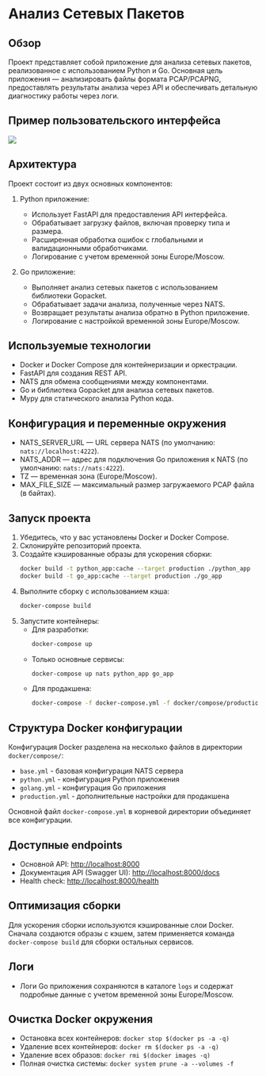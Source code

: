 # Анализ Сетевых Пакетов

## Обзор

Проект представляет собой приложение для анализа сетевых пакетов, реализованное с использованием Python и Go. Основная цель приложения — анализировать файлы формата PCAP/PCAPNG, предоставлять результаты анализа через API и обеспечивать детальную диагностику работы через логи.

## Пример пользовательского интерфейса

![](example_ui/animation.gif)

## Архитектура

Проект состоит из двух основных компонентов:

1. Python приложение:
   - Использует FastAPI для предоставления API интерфейса.
   - Обрабатывает загрузку файлов, включая проверку типа и размера.
   - Расширенная обработка ошибок с глобальными и валидационными обработчиками.
   - Логирование с учетом временной зоны Europe/Moscow.

2. Go приложение:
   - Выполняет анализ сетевых пакетов с использованием библиотеки Gopacket.
   - Обрабатывает задачи анализа, полученные через NATS.
   - Возвращает результаты анализа обратно в Python приложение.
   - Логирование с настройкой временной зоны Europe/Moscow.

## Используемые технологии

- Docker и Docker Compose для контейнеризации и оркестрации.
- FastAPI для создания REST API.
- NATS для обмена сообщениями между компонентами.
- Go и библиотека Gopacket для анализа сетевых пакетов.
- Mypy для статического анализа Python кода.

## Конфигурация и переменные окружения

- NATS_SERVER_URL — URL сервера NATS (по умолчанию: `nats://localhost:4222`).
- NATS_ADDR — адрес для подключения Go приложения к NATS (по умолчанию: `nats://nats:4222`).
- TZ — временная зона (Europe/Moscow).
- MAX_FILE_SIZE — максимальный размер загружаемого PCAP файла (в байтах).

## Запуск проекта

1. Убедитесь, что у вас установлены Docker и Docker Compose.
2. Склонируйте репозиторий проекта.
3. Создайте кэшированные образы для ускорения сборки:
   ```bash
   docker build -t python_app:cache --target production ./python_app
   docker build -t go_app:cache --target production ./go_app
   ```
4. Выполните сборку с использованием кэша:
   ```bash
   docker-compose build
   ```
5. Запустите контейнеры:
   - Для разработки:
     ```bash
     docker-compose up
     ```
   - Только основные сервисы:
     ```bash
     docker-compose up nats python_app go_app
     ```
   - Для продакшена:
     ```bash
     docker-compose -f docker-compose.yml -f docker/compose/production.yml up
     ```

## Структура Docker конфигурации

Конфигурация Docker разделена на несколько файлов в директории `docker/compose/`:
- `base.yml` - базовая конфигурация NATS сервера
- `python.yml` - конфигурация Python приложения
- `golang.yml` - конфигурация Go приложения
- `production.yml` - дополнительные настройки для продакшена

Основной файл `docker-compose.yml` в корневой директории объединяет все конфигурации.

## Доступные endpoints

- Основной API: [http://localhost:8000](http://localhost:8000)
- Документация API (Swagger UI): [http://localhost:8000/docs](http://localhost:8000/docs)
- Health check: [http://localhost:8000/health](http://localhost:8000/health)

## Оптимизация сборки

Для ускорения сборки используются кэшированные слои Docker. Сначала создаются образы с кэшем, затем применяется команда `docker-compose build` для сборки остальных сервисов.

## Логи

- Логи Go приложения сохраняются в каталоге `logs` и содержат подробные данные с учетом временной зоны Europe/Moscow.

## Очистка Docker окружения

- Остановка всех контейнеров: `docker stop $(docker ps -a -q)`
- Удаление всех контейнеров: `docker rm $(docker ps -a -q)`
- Удаление всех образов: `docker rmi $(docker images -q)`
- Полная очистка системы: `docker system prune -a --volumes -f`
